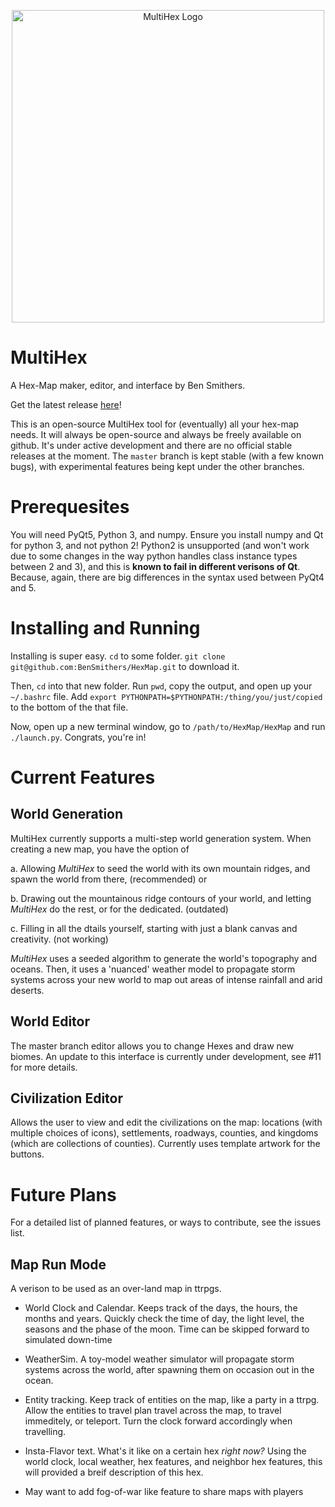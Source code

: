 <p align="center">
  <img src="https://github.com/BenSmithers/MultiHex/blob/master/MultiHex/Artwork/wiki_images/multihex_logo.png" alt="MultiHex Logo" width="500" height="500">
</p>

# MultiHex
A Hex-Map maker, editor, and interface by Ben Smithers.

Get the latest release [here](https://drive.google.com/drive/folders/1LXaBZ8eH035o1BIwKwD99GYJLY6AwxXB?usp=sharing)!

This is an open-source MultiHex tool for (eventually) all your hex-map needs. 
It will always be open-source and always be freely available on github.
It's under active development and there are no official stable releases at the moment.
The `master` branch is kept stable (with a few known bugs), with experimental features being kept under the other branches. 

# Prerequesites

You will need PyQt5, Python 3, and numpy.
Ensure you install numpy and Qt for python 3, and not python 2! 
Python2 is unsupported (and won't work due to some changes in the way python handles class instance types between 2 and 3), and this is **known to fail in different verisons of Qt**. Because, again, there are big differences in the syntax used between PyQt4 and 5.

# Installing and Running

Installing is super easy. `cd` to some folder. `git clone git@github.com:BenSmithers/HexMap.git` to download it.

Then, `cd` into that new folder. Run `pwd`, copy the output, and open up your `~/.bashrc` file.
Add `export PYTHONPATH=$PYTHONPATH:/thing/you/just/copied` to the bottom of the that file. 

Now, open up a new terminal window, go to `/path/to/HexMap/HexMap` and run `./launch.py`. Congrats, you're in!

# Current Features

## World Generation

MultiHex currently supports a multi-step world generation system. 
When creating a new map, you have the option of 

a. Allowing *MultiHex* to seed the world with its own mountain ridges, and spawn the world from there, (recommended) or

b. Drawing out the mountainous ridge contours of your world, and letting *MultiHex* do the rest, or for the dedicated. (outdated)

c. Filling in all the dtails yourself, starting with just a blank canvas and creativity. (not working)

*MultiHex* uses a seeded algorithm to generate the world's topography and oceans. 
Then, it uses a 'nuanced' weather model to propagate storm systems across your new world to map out areas of intense rainfall and arid deserts. 

## World Editor

The master branch editor allows you to change Hexes and draw new biomes. An update to this interface is currently under development, see #11 for more details. 

## Civilization Editor

Allows the user to view and edit the civilizations on the map: locations (with multiple choices of icons), settlements, roadways, counties, and kingdoms (which are collections of counties). Currently uses template artwork for the buttons. 

# Future Plans

For a detailed list of planned features, or ways to contribute, see the issues list.

## Map Run Mode

A verison to be used as an over-land map in ttrpgs. 

* World Clock and Calendar. 
Keeps track of the days, the hours, the months and years. 
Quickly check the time of day, the light level, the seasons and the phase of the moon.
Time can be skipped forward to simulated down-time

* WeatherSim. 
A toy-model weather simulator will propagate storm systems across the world, after spawning them on occasion out in the ocean. 

* Entity tracking. Keep track of entities on the map, like a party in a ttrpg.
Allow the entities to travel plan travel across the map, to travel immeditely, or teleport. 
Turn the clock forward accordingly when travelling.

* Insta-Flavor text. What's it like on a certain hex *right now?* Using the world clock, local weather, hex features, and neighbor hex features, this will provided a breif description of this hex. 

* May want to add fog-of-war like feature to share maps with players

